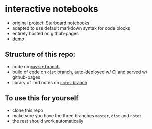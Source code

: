 # interactive notebooks
- original project: [Starboard notebooks](https://github.com/gzuidhof/starboard-notebook)
- adapted to use default markdown syntax for code blocks
- entirely hosted on github-pages
- [demo](https://sheraff.github.io/notebooks/)

## Structure of this repo:
- code on [`master` branch](https://github.com/Sheraff/notebooks/tree/master)
- build of code on [`dist` branch](https://github.com/Sheraff/notebooks/tree/dist), auto-deployed w/ CI and served w/ github-pages
- library of .md notes on [`notes` branch](https://github.com/Sheraff/notebooks/tree/notes)

## To use this for yourself
- clone this repo
- make sure you have the three branches `master`, `dist` and `notes`
- the rest should work automatically
